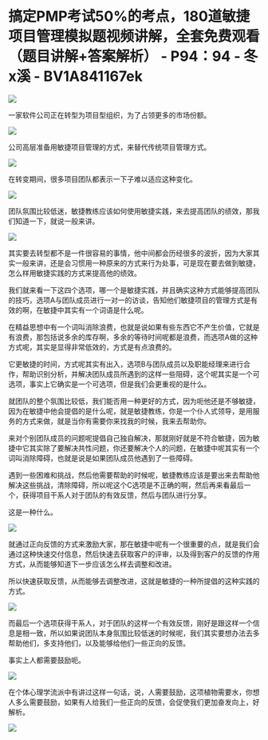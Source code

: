 # 搞定PMP考试50%的考点，180道敏捷项目管理模拟题视频讲解，全套免费观看（题目讲解+答案解析） - P94：94 - 冬x溪 - BV1A841167ek

![](img/378208738248b2f9eeee497c2165ba9c_0.png)

一家软件公司正在转型为项目型组织，为了占领更多的市场份额。

![](img/378208738248b2f9eeee497c2165ba9c_2.png)

公司高层准备用敏捷项目管理的方式，来替代传统项目管理方式。

![](img/378208738248b2f9eeee497c2165ba9c_4.png)

在转变期间，很多项目团队都表示一下子难以适应这种变化。

![](img/378208738248b2f9eeee497c2165ba9c_6.png)

团队氛围比较低迷，敏捷教练应该如何使用敏捷实践，来去提高团队的绩效，那我们知道一下，就说一般来讲。

![](img/378208738248b2f9eeee497c2165ba9c_8.png)

其实要去转型都不是一件很容易的事情，他中间都会历经很多的波折，因为大家其实一般来讲，还是会习惯用一种原来的方式来行为处事，可是现在要去做到敏捷，怎么样用敏捷实践的方式来提高他的绩效。

我们就来看一下这四个选项，哪一个是敏捷实践，并且确实这种方式能够提高团队的技巧，选项A与团队成员进行一对一的访谈，告知他们敏捷项目的管理方式是有效的啊，在敏捷中其实有一个词语是什么呢。

在精益思想中有一个词叫消除浪费，也就是说如果有些东西它不产生价值，它就是有浪费，那包括说多余的库存啊，多余的等待时间呢都是浪费，而选项A做的这种方式呢，其实是显得非常低效的，方式是有点浪费的。

它更敏捷的时间，方式呢其实有出入，选项B与团队成员以及职能经理来进行合作，帮助识别分析，并解决团队成员所遇到的这样一些阻碍，这个呢其实是一个可选项，事实上它确实是一个可选项，但是我们会更重视的是什么。

就团队的整个氛围比较低，我们能否用一种更好的方式，因为呃他还是不够敏捷，因为在敏捷中他会提倡的是什么呢，就是敏捷教练，你是一个仆人式领导，是用服务的方式来做，就是当你有需要你来找我的时候，我来去帮助你。

来对个别团队成员的问题呢提倡自己独自解决，那就刚好就是不符合敏捷，因为敏捷中它其实除了要解决共性问题，你还要解决个人的问题，在敏捷中呢其实有一个词叫消除障碍，也就是说是如果团队成员他遇到了一些障碍。

遇到一些困难和挑战，然后他需要帮助的时候呢，敏捷教练应该是要出来去帮助他解决这些挑战，清除障碍，所以呢这个C选项是不正确的啊，然后再来看最后一个，获得项目干系人对于团队的有效反馈，然后与团队进行分享。

这是一种什么。

![](img/378208738248b2f9eeee497c2165ba9c_10.png)

就通过正向反馈的方式来激励大家，那在敏捷中呢有一个很重要的点，就是我们会通过这种快速交付信息，然后快速去获取客户的评审，以及得到客户的反馈的作用方式，从而能够知道下一步应该怎么样去调整和改进。

所以快速获取反馈，从而能够去调整改进，这就是敏捷的一种所提倡的这种实践的方式。

![](img/378208738248b2f9eeee497c2165ba9c_12.png)

而最后一个选项获得干系人，对于团队的这样一个有效反馈，刚好是跟这样一个信息是相一致，所以如果说团队本身氛围比较低迷的时候呢，我们其实要想办法去多帮助他们，多支持他们，以及能够给他们一些正向的反馈。

事实上人都需要鼓励呃。

![](img/378208738248b2f9eeee497c2165ba9c_14.png)

在个体心理学流派中有讲过这样一句话，说，人需要鼓励，这项植物需要水，你想人多么需要鼓励，如果有人给我们一些正向的反馈，会促使我们更加奋发向上，好解析。



![](img/378208738248b2f9eeee497c2165ba9c_16.png)